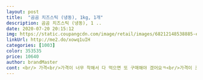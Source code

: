 ```yaml
---
layout: post 
title:  "곰곰 치즈스틱 (냉동), 1kg, 1개" 
description: 곰곰 치즈스틱 (냉동), 1 ..
date: 2020-07-20 20:15:12 
img: https://static.coupangcdn.com/image/retail/images/68212148538885-e48c0404-641f-4f8c-8008-123503e9af90.jpg 
linkUrl: http://me2.do/xowq1uIH 
categories: [1003] 
color: 353535 
price: 10640 
author: brandMaster 
cont: <br/> 가격<br/>가격이 너무 착해서 다 먹으면 또 구매해야 겠어요ㅋ<br/>가격이 조금있는펀이라.<br/>이번에 쿠팡에서 곰곰치즈스틱 1키로짜리 주문하게되었어요.<br/><br/>간은 짜지 않아서 좋아요<br/>감탄이 나옵니다.<br/><br/>겉포장면에 새겨져있습니다.<br/><br/>고소하고 맛나요 그래서 자꾸 먹게 되요<br/>곰곰 치즈스틱 우리아이들이 참 좋아하는 간식이랍니다.<br/><br/>곰곰브랜드 참 많이 이용하고 먹어봤는데.<br/><br/>곰곰브랜드는 이제 제법많은 식품을 자체적으로 만들어내네요.<br/><br/>곰곰우유.<br/>곰곰 핫도그.<br/>곰곰샘물까지.<br/>.<br/><br/>곰곰은 우유.<br/>치즈스틱.<br/>핫도그까지 만들지못하는게  없군요.<br/><br/>곰곰치즈스틱 강추합니다<br/>곰곰치즈스틱 이번에 2번째 구매인데요.<br/><br/>곰곰치즈스틱은 1kg에 10290원주고  구매했어요.<br/><br/> 
---
```

 